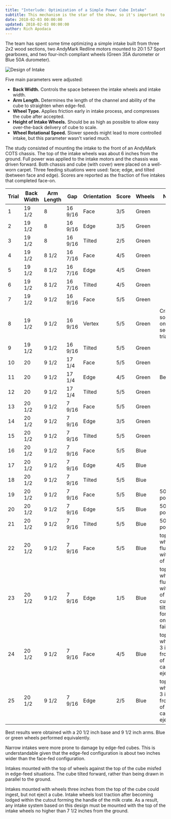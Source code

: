 ```yaml
---
title: "Interlude: Optimization of a Simple Power Cube Intake"
subtitle: This mechanism is the star of the show, so it's important to get it right.
date: 2018-02-03 00:00:00
updated: 2018-02-03 00:00:00
author: Rich Apodaca
---
```


The team has spent some time optimizing a simple intake built from three 2x2 wood sections, two AndyMark Redline motors mounted to 20:1 57 Sport gearboxes, and two four-inch compliant wheels (Green 35A durometer or Blue 50A durometer).

![Design of Intake](/images/20180203/design-of-intake.png)

Five main parameters were adjusted:

- **Back Width.** Controls the space between the intake wheels and intake width.
- **Arm Length.** Determines the length of the channel and ability of the cube to straighten when edge-fed.
- **Wheel Type.** Applies friction early in intake process, and compresses the cube after accepted.
- **Height of Intake Wheels.** Should be as high as possible to allow easy over-the-back delivery of cube to scale.
- **Wheel Rotational Speed.** Slower speeds might lead to more controlled intake, but this parameter wasn't varied much.

The study consisted of mounting the intake to the front of an AndyMark COTS chassis. The top of the intake wheels was about 6 inches from the ground. Full power was applied to the intake motors and the chassis was driven forward. Both chassis and cube (with cover) were placed on a well-worn carpet. Three feeding situations were used: face; edge, and tilted (between face and edge). Scores are reported as the fraction of five intakes that completed face-on.

| Trial | Back Width | Arm Length | Gap     | Orientation | Score | Wheels | Notes      |
|-------|------------|------------|---------|-------------|-------|--------|------------|
| 1     | 19 1/2     | 8          | 16 9/16 | Face        | 3/5   | Green |            |
| 2     | 19 1/2     | 8          | 16 9/16 | Edge        | 3/5   | Green |           |
| 3     | 19 1/2     | 8          | 16 9/16 | Tilted      | 2/5   | Green |            |
| 4     | 19 1/2     | 8 1/2      | 16 7/16 | Face        | 4/5   | Green |           |
| 5     | 19 1/2     | 8 1/2      | 16 7/16 | Edge        | 4/5   | Green |            |
| 6     | 19 1/2     | 8 1/2      | 16 7/16 | Tilted      | 4/5   | Green |            |
| 7     | 19 1/2     | 9 1/2      | 16 9/16 | Face        | 5/5   | Green |            |
| 8     | 19 1/2     | 9 1/2      | 16 9/16 | Vertex      | 5/5   | Green | Cracking sound on second trial |
| 9     | 19 1/2     | 9 1/2      | 16 9/16 | Tilted      | 5/5   | Green |           |
| 10    | 20         | 9 1/2      | 17 1/4  | Face        | 5/5   | Green |           |
| 11    | 20         | 9 1/2      | 17 1/4  | Edge        | 4/5   | Green | Bent       |
| 12    | 20         | 9 1/2      | 17 1/4  | Tilted      | 5/5   | Green |           |
| 13    | 20 1/2     | 9 1/2      | 7 9/16  | Face        | 5/5   | Green |           |
| 14    | 20 1/2     | 9 1/2      | 7 9/16  | Edge        | 3/5   | Green |           |
| 15    | 20 1/2     | 9 1/2      | 7 9/16  | Tilted      | 5/5   | Green |           |
| 16    | 20 1/2     | 9 1/2      | 7 9/16  | Face        | 5/5   | Blue | |
| 17    | 20 1/2     | 9 1/2      | 7 9/16  | Edge        | 4/5   | Blue | |
| 18    | 20 1/2     | 9 1/2      | 7 9/16  | Tilted      | 5/5   | Blue | |
| 19    | 20 1/2     | 9 1/2      | 7 9/16  | Face        | 5/5   | Blue | 50% power |
| 20    | 20 1/2     | 9 1/2      | 7 9/16  | Edge        | 5/5   | Blue | 50% power |
| 21    | 20 1/2     | 9 1/2      | 7 9/16  | Tilted      | 5/5   | Blue | 50% power |
| 22    | 20 1/2     | 9 1/2      | 7 9/16  | Face        | 5/5   | Blue | top of wheels flush with top of cube |
| 23    | 20 1/2     | 9 1/2      | 7 9/16  | Edge        | 1/5   | Blue | top of wheels flush with top of cube, cube tilted forward on failures |
| 24    | 20 1/2     | 9 1/2      | 7 9/16  | Face        | 4/5   | Blue | top of wheels 3 inches from top of cube, can't eject |
| 25    | 20 1/2     | 9 1/2      | 7 9/16  | Edge        | 2/5   | Blue | top of wheels 3 inches from top of cube, can't eject |

Best results were obtained with a 20 1/2 inch base and 9 1/2 inch arms. Blue or green wheels performed equivalently.

Narrow intakes were more prone to damage by edge-fed cubes. This is understandable given that the edge-fed configuration is about two inches wider than the face-fed configuration.

Intakes mounted with the top of wheels against the top of the cube misfed in edge-feed situations. The cube tilted forward, rather than being drawn in parallel to the ground.

Intakes mounted with wheels three inches from the top of the cube could ingest, but not eject a cube. Intake wheels lost traction after becoming lodged within the cutout forming the handle of the milk crate. As a result, any intake system based on this design must be mounted with the top of the intake wheels no higher than 7 1/2 inches from the ground.
